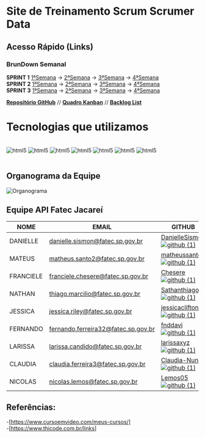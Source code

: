 # Site de Treinamento Scrum Scrumer Data 

## Acesso Rápido (Links)

### BrunDown Semanal

**SPRINT 1**
[1ªSemana](https://andreyluiz.com/burn-it-down/#/sprint/eje8tf3) →
[2ªSemana](https://andreyluiz.com/burn-it-down/#/sprint/e0350wi) →
[3ªSemana](https://andreyluiz.com/burn-it-down/#/sprint/e2r7jwm) →
[4ªSemana](https://andreyluiz.com/burn-it-down/#/sprint/103ji123)
<br>
**SPRINT 2**
[1ªSemana](https://andreyluiz.com/burn-it-down/#/sprint/x64dreho) →
[2ªSemana](https://andreyluiz.com/burn-it-down/#/sprint/nei3vav9) →
[3ªSemana](https://andreyluiz.com/burn-it-down/#/sprint/6wkg5o0i) →
[4ªSemana](https://andreyluiz.com/burn-it-down/#/sprint/8wjivepf)
<br>
**SPRINT 3**
[1ªSemana](https://andreyluiz.com/burn-it-down/#/sprint/bgkodmh) →
[2ªSemana](https://andreyluiz.com/burn-it-down/#/sprint/82n3l08) →
[3ªSemana](https://andreyluiz.com/burn-it-down/#/sprint/bbxzo2qi) →
[4ªSemana](https://andreyluiz.com/burn-it-down/#/sprint/z5renl38)

[**Repositório GitHub**](https://github.com/ScrumerDataAPI/API) // [**Quadro Kanban**](https://github.com/users/ScrumerDataAPI/projects/8/views/2) // [**Backlog List**](https://github.com/users/ScrumerDataAPI/projects/8)


# Tecnologias que utilizamos

<div style="display: inline_block"><br>
    <img alignm alt= "html5" src="https://img.shields.io/badge/HTML5-E34F26?style=for-the-badge&logo=html5&logoColor=white"/>
    <img alignm alt= "html5" src="https://img.shields.io/badge/JavaScript-F7DF1E?style=for-the-badge&logo=javascript&logoColor=black"/>
    <img alignm alt= "html5" src="https://img.shields.io/badge/CSS3-1572B6?style=for-the-badge&logo=css3&logoColor=white"/>
    <img alignm alt= "html5" src="https://img.shields.io/badge/Markdown-000000?style=for-the-badge&logo=markdown&logoColor=white"/>
    <img alignm alt= "html5" src="https://img.shields.io/badge/Figma-F24E1E?style=for-the-badge&logo=figma&logoColor=white"/>
    <img alignm alt= "html5" src="https://img.shields.io/badge/gimp-5C5543?style=for-the-badge&logo=gimp&logoColor=white"/>
    <img alignm alt= "html5" src="https://img.shields.io/badge/GIT-E44C30?style=for-the-badge&logo=git&logoColor=white"/>
        </div><br>

## Organograma da Equipe

![Organograma](https://user-images.githubusercontent.com/104475381/231306611-1bb7ef33-0d05-4ad9-93c6-4e55073b3b6b.jpg)

## Equipe API Fatec Jacareí

NOME	|	EMAIL	|	GITHUB	|	CARGO
---	|	---	|	---	|	---
DANIELLE	|	danielle.sismon@fatec.sp.gov.br	|	[DanielleSismon![github (1)](https://user-images.githubusercontent.com/127904356/227741763-25763db0-8564-428d-a08e-2653b53a733e.png)](https://github.com/DanielleSismon)	|	PO
MATEUS	|	matheus.santo2@fatec.sp.gov.br	|	[matheussanto2![github (1)](https://user-images.githubusercontent.com/127904356/227741763-25763db0-8564-428d-a08e-2653b53a733e.png)](https://github.com/matheussanto2)	|	Master Scrum
FRANCIELE	|	franciele.chesere@fatec.sp.gov.br	|	[Chesere![github (1)](https://user-images.githubusercontent.com/127904356/227741763-25763db0-8564-428d-a08e-2653b53a733e.png)](https://github.com/ChesereF)|	Tem Dev
NATHAN	|	thiago.marcilio@fatec.sp.gov.br	|	[Sathanthiago![github (1)](https://user-images.githubusercontent.com/127904356/227741763-25763db0-8564-428d-a08e-2653b53a733e.png)](https://github.com/Sathanthiago)	|	Tem Dev
JESSICA	|	jessica.riley@fatec.sp.gov.br	|	[jessicaclifton![github (1)](https://user-images.githubusercontent.com/127904356/227741763-25763db0-8564-428d-a08e-2653b53a733e.png)](https://github.com/jessicaclifton)	|	Tem Dev
FERNANDO	|	fernando.ferreira32@fatec.sp.gov.br	|	[fnddavi![github (1)](https://user-images.githubusercontent.com/127904356/227741763-25763db0-8564-428d-a08e-2653b53a733e.png)](https://github.com/fnddavi)	|	Tem Dev
LARISSA	|	larissa.candido@fatec.sp.gov.br	|	[larissaxyz![github (1)](https://user-images.githubusercontent.com/127904356/227741763-25763db0-8564-428d-a08e-2653b53a733e.png)](https://github.com/larissaxyz)	|	Tem Dev
CLAUDIA	|	claudia.ferreira3@fatec.sp.gov.br	|	[Claudia-Nunes![github (1)](https://user-images.githubusercontent.com/127904356/227741763-25763db0-8564-428d-a08e-2653b53a733e.png)](https://github.com/Claudia-Nunes)|	Tem Dev
NICOLAS	|	nicolas.lemos@fatec.sp.gov.br	|	[Lemos05![github (1)](https://user-images.githubusercontent.com/127904356/227741763-25763db0-8564-428d-a08e-2653b53a733e.png)](https://github.com/Lemos05)	|	Tem Dev





## Referências:

-[https://www.cursoemvideo.com/meus-cursos/]<br>
-[https://www.thicode.com.br/links]
